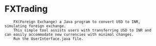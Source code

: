 # FXTrading
        FX(Foreign Exchange) a Java program to convert USD to INR, simulating foreign exchange. 
        This simple tool assists users with transferring USD to INR and can easily accommodate new currencies with minimal changes.
        Run the UserInterface.java file.
